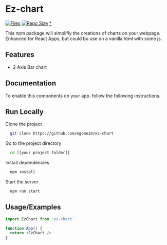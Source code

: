 
# Ez-chart
[![Files](https://img.shields.io/github/directory-file-count/egomezm/repo-template)](https://github.com/egomezm/repo-template)
[![Repo Size](https://img.shields.io/github/repo-size/egomezm/repo-template)](https://github.com/egomezm/repo-template)
[*](https://shields.io/)

This npm package will simplifiy the creations of charts on your webpage. Enhanced for React Apps, but could bu use on a vanilla html with some js.


## Features

- 2 Axis Bar chart


## Documentation

To enable this components on your app. follow the following instructions.


## Run Locally

Clone the project

```bash
  git clone https://github.com/egomezm/ez-chart
```

Go to the project directory

```bash
  cd [[your project folder]]
```

Install dependencies

```bash
  npm install
```

Start the server

```bash
  npm run start
```



## Usage/Examples

```javascript
import EzChart from 'ez-chart'

function App() {
  return <EzChart />
}
```




